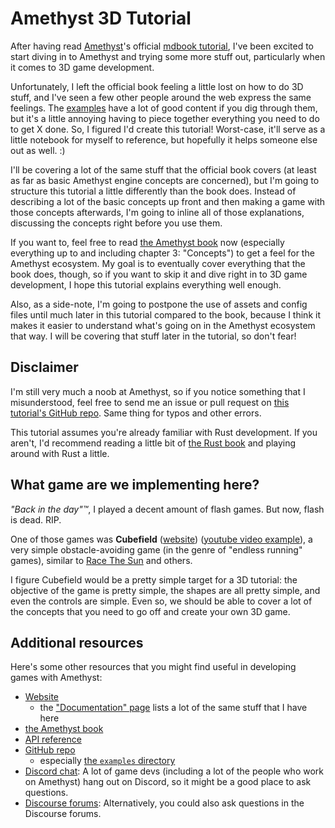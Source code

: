 # Amethyst 3D Tutorial

After having read [Amethyst](https://amethyst.rs/)'s official [mdbook tutorial](https://book.amethyst.rs/stable/), I've been excited to start diving in to Amethyst and trying some more stuff out, particularly when it comes to 3D game development.

Unfortunately, I left the official book feeling a little lost on how to do 3D stuff, and I've seen a few other people around the web express the same feelings. The [examples](https://github.com/amethyst/amethyst/tree/master/examples) have a lot of good content if you dig through them, but it's a little annoying having to piece together everything you need to do to get X done. So, I figured I'd create this tutorial! Worst-case, it'll serve as a little notebook for myself to reference, but hopefully it helps someone else out as well. :)

I'll be covering a lot of the same stuff that the official book covers (at least as far as basic Amethyst engine concepts are concerned), but I'm going to structure this tutorial a little differently than the book does. Instead of describing a lot of the basic concepts up front and then making a game with those concepts afterwards, I'm going to inline all of those explanations, discussing the concepts right before you use them.

If you want to, feel free to read [the Amethyst book](https://book.amethyst.rs/stable/) now (especially everything up to and including chapter 3: "Concepts") to get a feel for the Amethyst ecosystem. My goal is to eventually cover everything that the book does, though, so if you want to skip it and dive right in to 3D game development, I hope this tutorial explains everything well enough.

Also, as a side-note, I'm going to postpone the use of assets and config files until much later in this tutorial compared to the book, because I think it makes it easier to understand what's going on in the Amethyst ecosystem that way. I will be covering that stuff later in the tutorial, so don't fear!

## Disclaimer

I'm still very much a noob at Amethyst, so if you notice something that I misunderstood, feel free to send me an issue or pull request on [this tutorial's GitHub repo](https://github.com/crsaracco/amethyst-3d-tutorial). Same thing for typos and other errors.

This tutorial assumes you're already familiar with Rust development. If you aren't, I'd recommend reading a little bit of [the Rust book](https://doc.rust-lang.org/book/) and playing around with Rust a little.

## What game are we implementing here?

*"Back in the day"™*, I played a decent amount of flash games. But now, flash is dead. RIP.

One of those games was **Cubefield** ([website](http://www.cubefield.org.uk/)) ([youtube video example](https://www.youtube.com/watch?v=s80HExhyIng)), a very simple obstacle-avoiding game (in the genre of "endless running" games), similar to [Race The Sun](https://www.youtube.com/watch?v=eDLfSg3YwVQ0) and others.

I figure Cubefield would be a pretty simple target for a 3D tutorial: the objective of the game is pretty simple, the shapes are all pretty simple, and even the controls are simple. Even so, we should be able to cover a lot of the concepts that you need to go off and create your own 3D game.

## Additional resources

Here's some other resources that you might find useful in developing games with Amethyst:

 - [Website](https://amethyst.rs/)
    - the ["Documentation" page](https://amethyst.rs/doc) lists a lot of the same stuff that I have here
 - [the Amethyst book](https://book.amethyst.rs/stable/)
 - [API reference](https://docs.amethyst.rs/stable/amethyst/)
 - [GitHub repo](https://github.com/amethyst/amethyst)
    - especially [the `examples` directory](https://github.com/amethyst/amethyst/tree/v0.12.0/examples)
 - [Discord chat](https://discordapp.com/invite/amethyst): A lot of game devs (including a lot of the people who work on Amethyst) hang out on Discord, so it might be a good place to ask questions.
 - [Discourse forums](https://community.amethyst.rs/): Alternatively, you could also ask questions in the Discourse forums.
